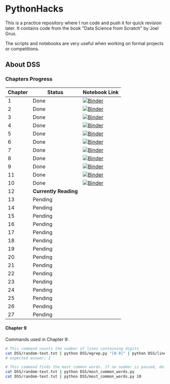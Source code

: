 # PythonHacks

This is a practice repository where I run code and push it for quick revision later. It contains code from the book "Data Science from Scratch" by Joel Grus.

The scripts and notebooks are very useful when working on formal projects or competitions.

## About DSS
### Chapters Progress

| Chapter | Status                | Notebook Link                                  |
|---------|-----------------------|------------------------------------------------|
| 1       | Done                  | [![Binder](https://mybinder.org/badge_logo.svg)](https://mybinder.org/v2/gh/yourusername/PythonHacks/master?filepath=path/to/Notebook1.ipynb) |
| 2       | Done                  | [![Binder](https://mybinder.org/badge_logo.svg)](https://mybinder.org/v2/gh/yourusername/PythonHacks/master?filepath=path/to/Notebook2.ipynb) |
| 3       | Done                  | [![Binder](https://mybinder.org/badge_logo.svg)](https://mybinder.org/v2/gh/yourusername/PythonHacks/master?filepath=path/to/Notebook3.ipynb) |
| 4       | Done                  | [![Binder](https://mybinder.org/badge_logo.svg)](https://mybinder.org/v2/gh/yourusername/PythonHacks/master?filepath=path/to/Notebook4.ipynb) |
| 5       | Done                  | [![Binder](https://mybinder.org/badge_logo.svg)](https://mybinder.org/v2/gh/yourusername/PythonHacks/master?filepath=path/to/Notebook5.ipynb) |
| 6       | Done                  | [![Binder](https://mybinder.org/badge_logo.svg)](https://mybinder.org/v2/gh/yourusername/PythonHacks/master?filepath=path/to/Notebook6.ipynb) |
| 7       | Done                  | [![Binder](https://mybinder.org/badge_logo.svg)](https://mybinder.org/v2/gh/yourusername/PythonHacks/master?filepath=path/to/Notebook7.ipynb) |
| 8       | Done                  | [![Binder](https://mybinder.org/badge_logo.svg)](https://mybinder.org/v2/gh/yourusername/PythonHacks/master?filepath=path/to/Notebook8.ipynb) |
| 9       | Done                  | [![Binder](https://mybinder.org/badge_logo.svg)](https://mybinder.org/v2/gh/yourusername/PythonHacks/master?filepath=path/to/Notebook9.ipynb) |
| 11      | Done                  | [![Binder](https://mybinder.org/badge_logo.svg)](https://github.com/nikhilsingh13/PythonHacks/blob/main/notebooks/DSS_10_working_data.ipynb) |
| 10      | Done                  | [![Binder](https://mybinder.org/badge_logo.svg)](https://github.com/nikhilsingh13/PythonHacks/blob/main/notebooks/DSS_11_ml.ipynb) |
| 12      | **Currently Reading** |                                                |
| 13      | Pending               |                                                |
| 14      | Pending               |                                                |
| 15      | Pending               |                                                |
| 16      | Pending               |                                                |
| 17      | Pending               |                                                |
| 18      | Pending               |                                                |
| 19      | Pending               |                                                |
| 20      | Pending               |                                                |
| 21      | Pending               |                                                |
| 22      | Pending               |                                                |
| 23      | Pending               |                                                |
| 24      | Pending               |                                                |
| 25      | Pending               |                                                |
| 26      | Pending               |                                                |
| 27      | Pending               |                                                |

#### Chapter 9
Commands used in Chapter 9:

```bash
# This command counts the number of lines containing digits
cat DSS/random-text.txt | python DSS/egrep.py "[0-9]" | python DSS/line_count.py
# expected answer: 2

# This command finds the most common words. If no number is passed, default to 5 words.
cat DSS/random-text.txt | python DSS/most_common_words.py
cat DSS/random-text.txt | python DSS/most_common_words.py 10
```
